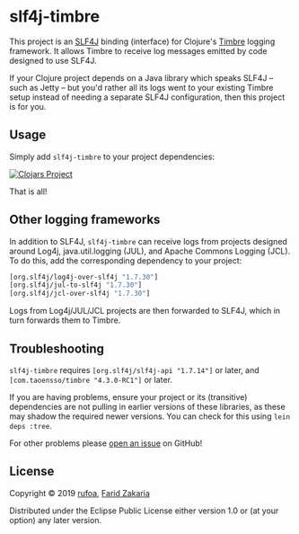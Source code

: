 # slf4j-timbre

This project is an [SLF4J](http://www.slf4j.org/) binding (interface) for Clojure's [Timbre](https://github.com/ptaoussanis/timbre) logging framework. It allows Timbre to receive log messages emitted by code designed to use SLF4J.

If your Clojure project depends on a Java library which speaks SLF4J – such as Jetty – but you'd rather all its logs went to your existing Timbre setup instead of needing a separate SLF4J configuration, then this project is for you.

## Usage

Simply add `slf4j-timbre` to your project dependencies:

[![Clojars Project](http://clojars.org/com.fzakaria/slf4j-timbre/latest-version.svg)](http://clojars.org/com.fzakaria/slf4j-timbre)

That is all!

## Other logging frameworks

In addition to SLF4J, `slf4j-timbre` can receive logs from projects designed around Log4j, java.util.logging (JUL), and Apache Commons Logging (JCL). To do this, add the corresponding dependency to your project:
```clojure
[org.slf4j/log4j-over-slf4j "1.7.30"]
[org.slf4j/jul-to-slf4j "1.7.30"]
[org.slf4j/jcl-over-slf4j "1.7.30"]
```

Logs from Log4j/JUL/JCL projects are then forwarded to SLF4J, which in turn forwards them to Timbre.

## Troubleshooting

`slf4j-timbre` requires `[org.slf4j/slf4j-api "1.7.14"]` or later, and `[com.taoensso/timbre "4.3.0-RC1"]` or later.

If you are having problems, ensure your project or its (transitive) dependencies are not pulling in earlier versions of these libraries, as these may shadow the required newer versions. You can check for this using `lein deps :tree`.

For other problems please [open an issue](https://github.com/fzakaria/slf4j-timbre/issues) on GitHub!

## License

Copyright © 2019 [rufoa](https://github.com/rufoa), [Farid Zakaria](https://github.com/fzakaria)

Distributed under the Eclipse Public License either version 1.0 or (at your option) any later version.